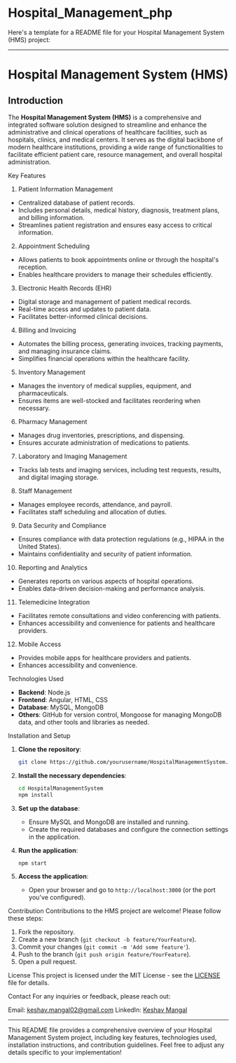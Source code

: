 # Hospital_Management_php
Here's a template for a README file for your Hospital Management System (HMS) project:

---

# Hospital Management System (HMS)

## Introduction
The **Hospital Management System (HMS)** is a comprehensive and integrated software solution designed to streamline and enhance the administrative and clinical operations of healthcare facilities, such as hospitals, clinics, and medical centers. It serves as the digital backbone of modern healthcare institutions, providing a wide range of functionalities to facilitate efficient patient care, resource management, and overall hospital administration.

 Key Features

1. Patient Information Management
- Centralized database of patient records.
- Includes personal details, medical history, diagnosis, treatment plans, and billing information.
- Streamlines patient registration and ensures easy access to critical information.

2. Appointment Scheduling
- Allows patients to book appointments online or through the hospital's reception.
- Enables healthcare providers to manage their schedules efficiently.

3. Electronic Health Records (EHR)
- Digital storage and management of patient medical records.
- Real-time access and updates to patient data.
- Facilitates better-informed clinical decisions.

4. Billing and Invoicing
- Automates the billing process, generating invoices, tracking payments, and managing insurance claims.
- Simplifies financial operations within the healthcare facility.

5. Inventory Management
- Manages the inventory of medical supplies, equipment, and pharmaceuticals.
- Ensures items are well-stocked and facilitates reordering when necessary.

6. Pharmacy Management
- Manages drug inventories, prescriptions, and dispensing.
- Ensures accurate administration of medications to patients.

7. Laboratory and Imaging Management
- Tracks lab tests and imaging services, including test requests, results, and digital imaging storage.

8. Staff Management
- Manages employee records, attendance, and payroll.
- Facilitates staff scheduling and allocation of duties.

9. Data Security and Compliance
- Ensures compliance with data protection regulations (e.g., HIPAA in the United States).
- Maintains confidentiality and security of patient information.

10. Reporting and Analytics
- Generates reports on various aspects of hospital operations.
- Enables data-driven decision-making and performance analysis.

11. Telemedicine Integration
- Facilitates remote consultations and video conferencing with patients.
- Enhances accessibility and convenience for patients and healthcare providers.

12. Mobile Access
- Provides mobile apps for healthcare providers and patients.
- Enhances accessibility and convenience.

Technologies Used
- **Backend**: Node.js
- **Frontend**: Angular, HTML, CSS
- **Database**: MySQL, MongoDB
- **Others**: GitHub for version control, Mongoose for managing MongoDB data, and other tools and libraries as needed.

Installation and Setup
1. **Clone the repository**:
   ```bash
   git clone https://github.com/yourusername/HospitalManagementSystem.git
   ```

2. **Install the necessary dependencies**:
   ```bash
   cd HospitalManagementSystem
   npm install
   ```

3. **Set up the database**:
   - Ensure MySQL and MongoDB are installed and running.
   - Create the required databases and configure the connection settings in the application.

4. **Run the application**:
   ```bash
   npm start
   ```

5. **Access the application**:
   - Open your browser and go to `http://localhost:3000` (or the port you've configured).

Contribution
Contributions to the HMS project are welcome! Please follow these steps:

1. Fork the repository.
2. Create a new branch (`git checkout -b feature/YourFeature`).
3. Commit your changes (`git commit -m 'Add some feature'`).
4. Push to the branch (`git push origin feature/YourFeature`).
5. Open a pull request.

License
This project is licensed under the MIT License - see the [LICENSE](LICENSE) file for details.

Contact
For any inquiries or feedback, please reach out:

Email: keshav.mangal02@gmail.com
LinkedIn: [Keshav Mangal](https://www.linkedin.com/in/keshav-mangal-14a36623b/)

---

This README file provides a comprehensive overview of your Hospital Management System project, including key features, technologies used, installation instructions, and contribution guidelines. Feel free to adjust any details specific to your implementation!
